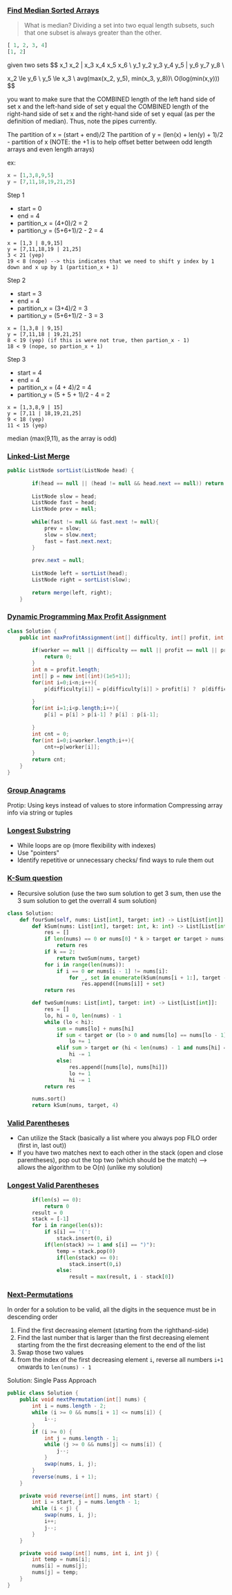 ### [Find Median Sorted Arrays](https://leetcode.com/problems/median-of-two-sorted-arrays/)
>What is median? Dividing a set into two equal length subsets, such that one subset is always greater than the other. 

``` python
[ 1, 2, 3, 4]
[1, 2]
```

given two sets 
$$
x_1 x_2 | x_3 x_4 x_5 x_6 \\
y_1 y_2 y_3 y_4 y_5 | y_6 y_7 y_8 \\

x_2 \le y_6 \\
y_5 \le x_3 \\
avg(max(x_2, y_5), min(x_3, y_8))\\
O(log(min(x,y)))
$$

you want to make sure that the COMBINED length of the left hand side of set x and the left-hand side of set y equal the COMBINED length of the right-hand side of set x and the right-hand side of set y equal (as per the definition of median). Thus, note the pipes currently.

The partition of x = (start + end)/2
The partition of y = (len(x) + len(y) + 1)/2 - partition of x (NOTE: the +1 is to help offset better between odd length arrays and even length arrays)

ex:
``` python
x = [1,3,8,9,5]
y = [7,11,18,19,21,25] 
```
Step 1
- start = 0 
- end = 4
- partition_x = (4+0)/2 = 2
- partition_y = (5+6+1)/2 - 2 = 4

```
x = [1,3 | 8,9,15]
y = [7,11,18,19 | 21,25] 
3 < 21 (yep)
19 < 8 (nope) --> this indicates that we need to shift y index by 1 down and x up by 1 (partition_x + 1)
```

Step 2
- start = 3
- end = 4
- partition_x = (3+4)/2 = 3
- partition_y = (5+6+1)/2 - 3 = 3

```
x = [1,3,8 | 9,15]
y = [7,11,18 | 19,21,25] 
8 < 19 (yep) (if this is were not true, then partion_x - 1)
18 < 9 (nope, so partion_x + 1) 
```

Step 3
- start = 4
- end = 4
- partition_x = (4 + 4)/2 = 4
- partition_y = (5 + 5 + 1)/2 - 4 = 2

```
x = [1,3,8,9 | 15]
y = [7,11 | 18,19,21,25] 
9 < 18 (yep)
11 < 15 (yep) 
```
median (max(9,11), as the array is odd)

### [Linked-List Merge](https://leetcode.com/problems/merge-k-sorted-lists/)
``` java
public ListNode sortList(ListNode head) {
        
        if(head == null || (head != null && head.next == null)) return head;
        
        ListNode slow = head;
        ListNode fast = head;
        ListNode prev = null;
        
        while(fast != null && fast.next != null){
            prev = slow;
            slow = slow.next;
            fast = fast.next.next;
        }
        
        prev.next = null;
        
        ListNode left = sortList(head);
        ListNode right = sortList(slow);
        
        return merge(left, right);
    }

```

### [Dynamic Programming Max Profit Assignment](#)
``` java
class Solution {
    public int maxProfitAssignment(int[] difficulty, int[] profit, int[] worker) {
        
        if(worker == null || difficulty == null || profit == null || profit.length==0) {
            return 0;
        }
        int n = profit.length;
        int[] p = new int[(int)(1e5+1)];
        for(int i=0;i<n;i++){
            p[difficulty[i]] = p[difficulty[i]] > profit[i] ?  p[difficulty[i]] : profit[i];
            
        }
        for(int i=1;i<p.length;i++){
            p[i] = p[i] > p[i-1] ? p[i] : p[i-1];
            
        }
        int cnt = 0;
        for(int i=0;i<worker.length;i++){
            cnt+=p[worker[i]];
        }
        return cnt;
    }
}

```
### [Group Anagrams](https://leetcode.com/problems/group-anagrams/)
Protip: Using keys instead of values to store information 
Compressing array info via string or tuples

### [Longest Substring](https://leetcode.com/problems/longest-substring-without-repeating-characters/)
- While loops are op (more flexibility with indexes)
- Use "pointers"
- Identify repetitive or unnecessary checks/ find ways to rule them out

### [K-Sum question](https://leetcode.com/problems/4sum/)
- Recursive solution (use the two sum solution to get 3 sum, then use the 3 sum solution to get the overrall 4 sum solution)
``` python
class Solution:
    def fourSum(self, nums: List[int], target: int) -> List[List[int]]:
        def kSum(nums: List[int], target: int, k: int) -> List[List[int]]:
            res = []
            if len(nums) == 0 or nums[0] * k > target or target > nums[-1] * k:
                return res
            if k == 2:
                return twoSum(nums, target)
            for i in range(len(nums)):
                if i == 0 or nums[i - 1] != nums[i]:
                    for _, set in enumerate(kSum(nums[i + 1:], target - nums[i], k - 1)):
                        res.append([nums[i]] + set)
            return res

        def twoSum(nums: List[int], target: int) -> List[List[int]]:
            res = []
            lo, hi = 0, len(nums) - 1
            while (lo < hi):
                sum = nums[lo] + nums[hi]
                if sum < target or (lo > 0 and nums[lo] == nums[lo - 1]):
                    lo += 1
                elif sum > target or (hi < len(nums) - 1 and nums[hi] == nums[hi + 1]):
                    hi -= 1
                else:
                    res.append([nums[lo], nums[hi]])
                    lo += 1
                    hi -= 1
            return res

        nums.sort()
        return kSum(nums, target, 4)
```

### [Valid Parentheses](https://leetcode.com/problems/valid-parentheses/)
- Can utilize the Stack (basically a list where you always pop FILO order (first in, last out))
- If you have two matches next to each other in the stack (open and close parentheses), pop out the top two (which should be the match) --> allows the algorithm to be O(n) (unlike my solution)

### [Longest Valid Parentheses](https://leetcode.com/problems/longest-valid-parentheses/solution/)
``` python
        if(len(s) == 0):
            return 0
        result = 0
        stack = [-1]
        for i in range(len(s)):
            if s[i] == '(':
                stack.insert(0, i)
            if(len(stack) >= 1 and s[i] == ")"):
                temp = stack.pop(0)
                if(len(stack) == 0):
                    stack.insert(0,i)
                else:
                    result = max(result, i - stack[0])

```



### [Next-Permutations](https://leetcode.com/problems/next-permutation/solution/)
In order for a solution to be valid, all the digits in the sequence must be in descending order
1. Find the first decreasing element (starting from the righthand-side)
2. Find the last number that is larger than the first decreasing element starting from the the first decreasing element to the end of the list
3. Swap those two values
4. from the index of the first decreasing element `i`, reverse all numbers `i+1` onwards to `len(nums) - 1`

Solution: Single Pass Approach
``` java
public class Solution {
    public void nextPermutation(int[] nums) {
        int i = nums.length - 2;
        while (i >= 0 && nums[i + 1] <= nums[i]) {
            i--;
        }
        if (i >= 0) {
            int j = nums.length - 1;
            while (j >= 0 && nums[j] <= nums[i]) {
                j--;
            }
            swap(nums, i, j);
        }
        reverse(nums, i + 1);
    }

    private void reverse(int[] nums, int start) {
        int i = start, j = nums.length - 1;
        while (i < j) {
            swap(nums, i, j);
            i++;
            j--;
        }
    }

    private void swap(int[] nums, int i, int j) {
        int temp = nums[i];
        nums[i] = nums[j];
        nums[j] = temp;
    }
}
```